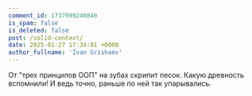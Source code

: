 ```yaml
---
comment_id: 1737999240840
is_spam: false
is_deleted: false
post: /solid-context/
date: 2025-01-27 17:34:01 +0000
author_fullname: 'Ivan Grishaev'
---
```


От "трех принципов ООП" на зубах скрипит песок. Какую древность вспомнили! И ведь точно, раньше по ней так упарывались.

